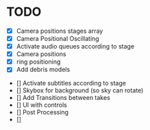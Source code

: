 # TODO
- [x] Camera positions stages array
- [x] Camera Positional Oscillating
- [x] Activate audio queues according to stage
- [x] Camera positions
- [x] ring positioning
- [x] Add debris models
- [] Activate subtitles according to stage
- [] Skybox for background (so sky can rotate)
- [] Add Transitions between takes
- [] UI with controls
- [] Post Processing
- [] 